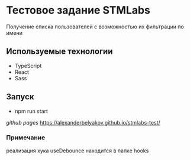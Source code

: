 # Тестовое задание STMLabs
Получение списка пользователей с возможностью их фильтрации по имени
## Используемые технологии
- TypeScript
- React
- Sass

## Запуск
- npm run start

_github pages_
https://alexanderbelyakov.github.io/stmlabs-test/

### Примечание
реализация хука useDebounce находится в папке hooks